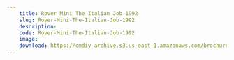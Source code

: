 ```yaml
---
    title: Rover Mini The Italian Job 1992
    slug: Rover-Mini-The-Italian-Job-1992
    description:
    code: Rover-Mini-The-Italian-Job-1992
    image:
    download: https://cmdiy-archive.s3.us-east-1.amazonaws.com/brochures/documents/Rover+Mini+The+Italian+Job+1992.pdf
---
```

<!-- Content of the page -->

##
        
